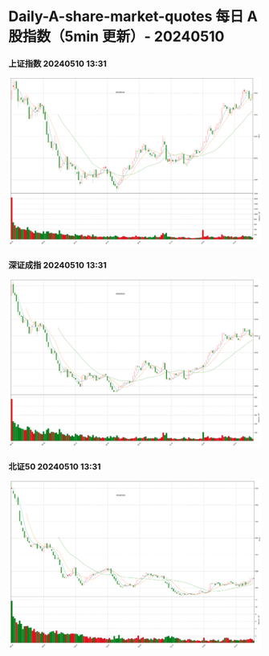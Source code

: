 
# Daily-A-share-market-quotes 每日 A 股指数（5min 更新）- 20240510

### 上证指数 20240510 13:31
![](./fig/2024/5/20240510-sh000001.png)

### 深证成指 20240510 13:31
![](./fig/2024/5/20240510-sz399001.png)

### 北证50 20240510 13:31
![](./fig/2024/5/20240510-bj899050.png)
